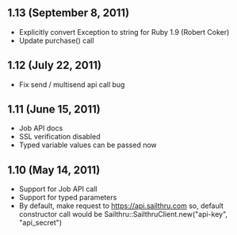 ## 1.13 (September 8, 2011)
  - Explicitly convert Exception to string for Ruby 1.9 (Robert Coker)
  - Update purchase() call


## 1.12 (July 22, 2011)
  - Fix send / multisend api call bug

## 1.11 (June 15, 2011)
  - Job API docs
  - SSL verification disabled
  - Typed variable values can be passed now

## 1.10 (May 14, 2011)
 - Support for Job API call
 - Support for typed parameters
 - By default, make request to https://api.sailthru.com so, default constructor call would be Sailthru::SailthruClient.new("api-key", "api_secret")
